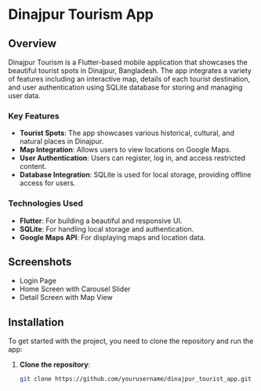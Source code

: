 # Dinajpur Tourism App

## Overview

Dinajpur Tourism is a Flutter-based mobile application that showcases the beautiful tourist spots in Dinajpur, Bangladesh. The app integrates a variety of features including an interactive map, details of each tourist destination, and user authentication using SQLite database for storing and managing user data.

### Key Features
- **Tourist Spots**: The app showcases various historical, cultural, and natural places in Dinajpur.
- **Map Integration**: Allows users to view locations on Google Maps.
- **User Authentication**: Users can register, log in, and access restricted content.
- **Database Integration**: SQLite is used for local storage, providing offline access for users.
  
### Technologies Used
- **Flutter**: For building a beautiful and responsive UI.
- **SQLite**: For handling local storage and authentication.
- **Google Maps API**: For displaying maps and location data.
  
## Screenshots
- Login Page
- Home Screen with Carousel Slider
- Detail Screen with Map View
  
## Installation

To get started with the project, you need to clone the repository and run the app:

1. **Clone the repository**:
   ```bash
   git clone https://github.com/yourusername/dinajpur_tourist_app.git
